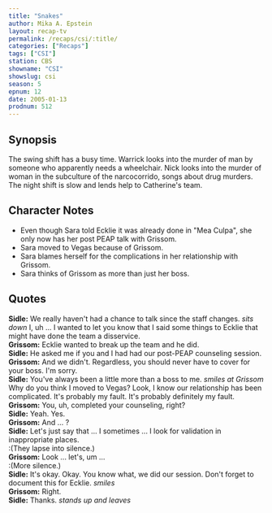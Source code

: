 ```yaml
---
title: "Snakes"
author: Mika A. Epstein
layout: recap-tv
permalink: /recaps/csi/:title/
categories: ["Recaps"]
tags: ["CSI"]
station: CBS
showname: "CSI"
showslug: csi
season: 5  
epnum: 12 
date: 2005-01-13
prodnum: 512 
---
```


## Synopsis

The swing shift has a busy time. Warrick looks into the murder of man by someone who apparently needs a wheelchair. Nick looks into the murder of woman in the subculture of the narcocorrido, songs about drug murders. The night shift is slow and lends help to Catherine's team.

## Character Notes

* Even though Sara told Ecklie it was already done in "Mea Culpa", she only now has her post PEAP talk with Grissom.  
* Sara moved to Vegas because of Grissom.  
* Sara blames herself for the complications in her relationship with Grissom.  
* Sara thinks of Grissom as more than just her boss.

## Quotes

**Sidle:** We really haven't had a chance to talk since the staff changes. _sits down_ I, uh ... I wanted to let you know that I said some things to Ecklie that might have done the team a disservice.  
**Grissom:** Ecklie wanted to break up the team and he did.  
**Sidle:** He asked me if you and I had had our post-PEAP counseling session.  
**Grissom:** And we didn't. Regardless, you should never have to cover for your boss. I'm sorry.  
**Sidle:** You've always been a little more than a boss to me. _smiles at Grissom_ Why do you think I moved to Vegas? Look, I know our relationship has been complicated. It's probably my fault. It's probably definitely my fault.  
**Grissom:** You, uh, completed your counseling, right?  
**Sidle:** Yeah. Yes.  
**Grissom:** And ... ?  
**Sidle:** Let's just say that ... I sometimes ... I look for validation in inappropriate places.  
:(They lapse into silence.)  
**Grissom:** Look ... let's, um ...  
:(More silence.)  
**Sidle:** It's okay. Okay. You know what, we did our session. Don't forget to document this for Ecklie. _smiles_  
**Grissom:** Right.  
**Sidle:** Thanks. _stands up and leaves_